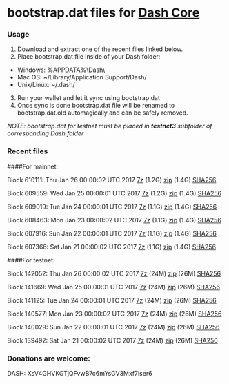 # bootstrap.dat files for [Dash Core](https://www.dash.org)

### Usage

1. Download and extract one of the recent files linked below.
2. Place bootstrap.dat file inside of your Dash folder:
 - Windows: %APPDATA%\Dash\
 - Mac OS: ~/Library/Application Support/Dash/
 - Unix/Linux: ~/.dash/
3. Run your wallet and let it sync using bootstrap.dat
4. Once sync is done bootstrap.dat file will be renamed to bootstrap.dat.old automagically and can be safely removed.

_NOTE: bootstrap.dat for testnet must be placed in **testnet3** subfolder of corresponding Dash folder_

### Recent files

####For mainnet:

Block 610111: Thu Jan 26 00:00:02 UTC 2017 [7z](https://transfer.sh/5AntR/bootstrap.dat.20170126.7z) (1.2G) [zip](https://transfer.sh/RVj6/bootstrap.dat.20170126.zip) (1.4G) [SHA256](https://transfer.sh/d4w1g/sha256.txt)

Block 609559: Wed Jan 25 00:00:01 UTC 2017 [7z](https://transfer.sh/PHjp3/bootstrap.dat.20170125.7z) (1.2G) [zip](https://transfer.sh/gHHUI/bootstrap.dat.20170125.zip) (1.4G) [SHA256](https://transfer.sh/lCHqO/sha256.txt)

Block 609019: Tue Jan 24 00:00:01 UTC 2017 [7z](https://transfer.sh/HLseS/bootstrap.dat.20170124.7z) (1.1G) [zip](https://transfer.sh/K6aO2/bootstrap.dat.20170124.zip) (1.4G) [SHA256](https://transfer.sh/JmqEf/sha256.txt)

Block 608463: Mon Jan 23 00:00:02 UTC 2017 [7z](https://transfer.sh/9SZ6i/bootstrap.dat.20170123.7z) (1.1G) [zip](https://transfer.sh/tzI8Z/bootstrap.dat.20170123.zip) (1.4G) [SHA256](https://transfer.sh/BJznh/sha256.txt)

Block 607916: Sun Jan 22 00:00:01 UTC 2017 [7z](https://transfer.sh/gieOT/bootstrap.dat.20170122.7z) (1.1G) [zip](https://transfer.sh/cmQZY/bootstrap.dat.20170122.zip) (1.4G) [SHA256](https://transfer.sh/xlJug/sha256.txt)

Block 607366: Sat Jan 21 00:00:02 UTC 2017 [7z](https://transfer.sh/cUGc5/bootstrap.dat.20170121.7z) (1.1G) [zip](https://transfer.sh/NiTB9/bootstrap.dat.20170121.zip) (1.4G) [SHA256](https://transfer.sh/1KC3W/sha256.txt)

####For testnet:

Block 142052: Thu Jan 26 00:00:02 UTC 2017 [7z](https://transfer.sh/14IyfM/bootstrap.dat.20170126.7z) (24M) [zip](https://transfer.sh/uEo63/bootstrap.dat.20170126.zip) (26M) [SHA256](https://transfer.sh/gOx0a/sha256.txt)

Block 141669: Wed Jan 25 00:00:01 UTC 2017 [7z](https://transfer.sh/CGr24/bootstrap.dat.20170125.7z) (24M) [zip](https://transfer.sh/127bqR/bootstrap.dat.20170125.zip) (26M) [SHA256](https://transfer.sh/jIu1E/sha256.txt)

Block 141125: Tue Jan 24 00:00:01 UTC 2017 [7z](https://transfer.sh/mLFbM/bootstrap.dat.20170124.7z) (24M) [zip](https://transfer.sh/HLLvx/bootstrap.dat.20170124.zip) (26M) [SHA256](https://transfer.sh/EoCRJ/sha256.txt)

Block 140577: Mon Jan 23 00:00:02 UTC 2017 [7z](https://transfer.sh/8VWWa/bootstrap.dat.20170123.7z) (24M) [zip](https://transfer.sh/QsgGP/bootstrap.dat.20170123.zip) (26M) [SHA256](https://transfer.sh/w76Qt/sha256.txt)

Block 140029: Sun Jan 22 00:00:01 UTC 2017 [7z](https://transfer.sh/NyDyP/bootstrap.dat.20170122.7z) (24M) [zip](https://transfer.sh/d4qUk/bootstrap.dat.20170122.zip) (26M) [SHA256](https://transfer.sh/55HLg/sha256.txt)

Block 139492: Sat Jan 21 00:00:02 UTC 2017 [7z](https://transfer.sh/SrPAr/bootstrap.dat.20170121.7z) (24M) [zip](https://transfer.sh/2kZvl/bootstrap.dat.20170121.zip) (26M) [SHA256](https://transfer.sh/an1a3/sha256.txt)

### Donations are welcome:

DASH: XsV4GHVKGTjQFvwB7c6mYsGV3Mxf7iser6
